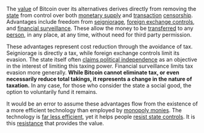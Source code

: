 The [value](Glossary#value) of Bitcoin over its alternatives derives directly from removing the [state](Glossary#state) from control over both [monetary supply](Glossary#subsidy) and [transaction](Glossary#transaction) [censorship](Glossary#censorship). Advantages include freedom from [seigniorage](https://en.m.wikipedia.org/wiki/Seigniorage), [foreign exchange controls](https://en.m.wikipedia.org/wiki/Foreign_exchange_controls), and [financial surveillance](https://en.m.wikipedia.org/wiki/Know_your_customer). These allow the money to be [transferred](Glossary#transfer) to any [person](Glossary#person), in any place, at any time, without need for third party permission.

These advantages represent cost reduction through the avoidance of tax. Seigniorage is directly a tax, while foreign exchange controls limit its evasion. The state itself often [claims political independence](https://www.federalreserve.gov/faqs/about_12799.htm) as an objective in the interest of limiting this taxing power. Financial surveillance limits tax evasion more generally. **While Bitcoin cannot eliminate tax, or even necessarily reduce total takings, it represents a change in the nature of taxation.** In any case, for those who consider the state a social good, the option to voluntarily fund it remains.

It would be an error to assume these advantages flow from the existence of a more efficient technology than employed by [monopoly monies](Money-Taxonomy). The technology is [far less efficient](Scalability-Principle), yet it helps people [resist state controls](Risk-Sharing-Principle). It is this [resistance](Axiom-of-Resistance) that provides the value.